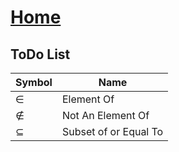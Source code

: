 # [Home](../README.md) 

## ToDo List

Symbol | Name
-- | --
&#8712; | Element Of
&#8713; | Not An Element Of
&#8838; | Subset of or Equal To
